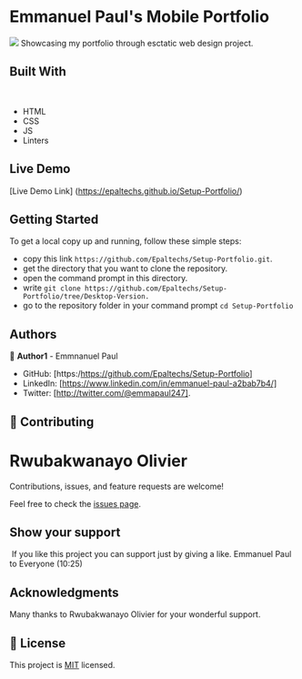 # Emmanuel Paul's Mobile Portfolio
![](https://img.shields.io/badge/Microverse-blueviolet)
​
Showcasing my portfolio through esctatic web design project.

## Built With
​
- HTML 
- CSS
- JS
- Linters


## Live Demo

[Live Demo Link]
(https://epaltechs.github.io/Setup-Portfolio/)
​
## Getting Started
To get a local copy up and running, follow these simple steps:

- copy this link `https://github.com/Epaltechs/Setup-Portfolio.git`.
- get the directory that you want to clone the repository.
- open the command prompt in this directory.
- write `git clone https://github.com/Epaltechs/Setup-Portfolio/tree/Desktop-Version.`
- go to the repository folder in your command prompt `cd Setup-Portfolio`


## Authors
👤 **Author1**
​- Emmnanuel Paul
- GitHub: [https:/https://github.com/Epaltechs/Setup-Portfolio]
- LinkedIn: [https://www.linkedin.com/in/emmanuel-paul-a2bab7b4/]
- Twitter: [http://twitter.com/@emmapaul247].
​
## 🤝 Contributing

# Rwubakwanayo Olivier

Contributions, issues, and feature requests are welcome!

Feel free to check the [issues page](https://github.com/Epaltechs/Setup-Portfolio/issues).

## Show your support
​
If you like this project you can support just by giving a like.
Emmanuel Paul to Everyone (10:25)

## Acknowledgments
Many thanks to Rwubakwanayo Olivier for your wonderful support.

## 📝 License

This project is [MIT](./MIT.md) licensed.
